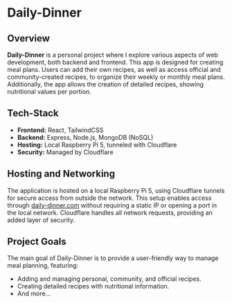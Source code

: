# Daily-Dinner

## Overview

**Daily-Dinner** is a personal project where I explore various aspects of web development, both backend and frontend. This app is designed for creating meal plans. Users can add their own recipes, as well as access official and community-created recipes, to organize their weekly or monthly meal plans. Additionally, the app allows the creation of detailed recipes, showing nutritional values per portion.

## Tech-Stack

- **Frontend:** React, TailwindCSS
- **Backend:** Express, Node.js, MongoDB (NoSQL)
- **Hosting:** Local Raspberry Pi 5, tunneled with Cloudflare
- **Security:** Managed by Cloudflare

## Hosting and Networking

The application is hosted on a local Raspberry Pi 5, using Cloudflare tunnels for secure access from outside the network. This setup enables access through [daily-dinner.com](http://daily-dinner.com) without requiring a static IP or opening a port in the local network. Cloudflare handles all network requests, providing an added layer of security.

## Project Goals

The main goal of Daily-Dinner is to provide a user-friendly way to manage meal planning, featuring:
- Adding and managing personal, community, and official recipes.
- Creating detailed recipes with nutritional information.
- And more...

